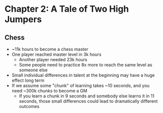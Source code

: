 # Chapter 2: A Tale of Two High Jumpers

## Chess

* ~11k hours to become a chess master
* One player reached master level in 3k hours
  * Another player needed 23k hours
  * Some people need to practice 8x more to reach the same level as someone else
* Small individual differences in talent at the beginning may have a huge effect long term
* If we assume some "chunk" of learning takes ~10 seconds, and you need ~300k chunks to become a GM
  * If you learn a chunk in 9 seconds and somebody else learns it in 11 seconds, those small differences could lead to dramatically different outcomes